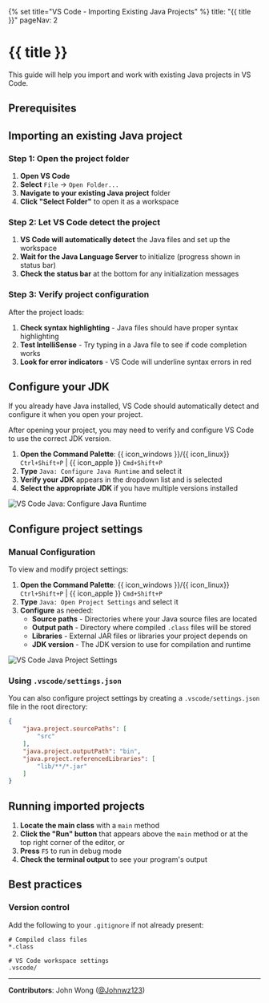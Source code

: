 {% set title="VS Code - Importing Existing Java Projects" %}
<frontmatter>
  title: "{{ title }}"
  pageNav: 2
</frontmatter>

<include src="vscode.md#wip-warning" />

# {{ title }}

This guide will help you import and work with existing Java projects in VS Code.

## Prerequisites

<include src="vscCreatingNewJavaProject.md#vsc-java-prereq" />

## Importing an existing Java project

### Step 1: Open the project folder

1. **Open VS Code**
2. **Select** `File` → `Open Folder...`
3. **Navigate to your existing Java project** folder
4. **Click "Select Folder"** to open it as a workspace

### Step 2: Let VS Code detect the project

1. **VS Code will automatically detect** the Java files and set up the workspace
2. **Wait for the Java Language Server** to initialize (progress shown in status bar)
3. **Check the status bar** at the bottom for any initialization messages

### Step 3: Verify project configuration

After the project loads:

1. **Check syntax highlighting** - Java files should have proper syntax highlighting
2. **Test IntelliSense** - Try typing in a Java file to see if code completion works
3. **Look for error indicators** - VS Code will underline syntax errors in red

## Configure your JDK

<box type="tip" seamless>

If you already have Java installed, VS Code should automatically detect and configure it when you open your project.
</box>

After opening your project, you may need to verify and configure VS Code to use the correct JDK version.

1. **Open the Command Palette**: {{ icon_windows }}/{{ icon_linux}} `Ctrl+Shift+P` | {{ icon_apple }} `Cmd+Shift+P`
2. **Type** `Java: Configure Java Runtime` and select it
3. **Verify your JDK** appears in the dropdown list and is selected
4. **Select the appropriate JDK** if you have multiple versions installed

![VS Code Java: Configure Java Runtime](images/vscodeNewJavaProject/VSCodeJavaConfigureJavaRuntime.png)

## Configure project settings

### Manual Configuration

To view and modify project settings:

1. **Open the Command Palette**: {{ icon_windows }}/{{ icon_linux}} `Ctrl+Shift+P` | {{ icon_apple }} `Cmd+Shift+P`
2. **Type** `Java: Open Project Settings` and select it
3. **Configure** as needed:
   * **Source paths** - Directories where your Java source files are located
   * **Output path** - Directory where compiled `.class` files will be stored
   * **Libraries** - External JAR files or libraries your project depends on
   * **JDK version** - The JDK version to use for compilation and runtime

![VS Code Java Project Settings](images/vscodeNewJavaProject/VSCodeJavaProjectSettings.png)

### Using `.vscode/settings.json`

You can also configure project settings by creating a `.vscode/settings.json` file in the root directory:

```json
{
    "java.project.sourcePaths": [
        "src"
    ],
    "java.project.outputPath": "bin",
    "java.project.referencedLibraries": [
        "lib/**/*.jar"
    ]
}
```

## Running imported projects

1. **Locate the main class** with a `main` method
2. **Click the "Run" button** that appears above the `main` method or at the top right corner of the editor, or
3. **Press** `F5` to run in debug mode
4. **Check the terminal output** to see your program's output

## Best practices

### Version control

Add the following to your `.gitignore` if not already present:

```gitignore
# Compiled class files
*.class

# VS Code workspace settings
.vscode/
```

---

**Contributors**: John Wong ([@Johnwz123](https://github.com/Johnwz123))
